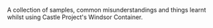 A collection of samples, common misunderstandings and things learnt whilst using Castle Project's Windsor Container.
